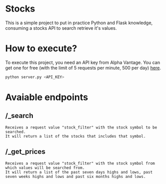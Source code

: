# Stocks
This is a simple project to put in practice Python and Flask knowledge, consuming a stocks API to search retrieve it's values.

# How to execute?

To execute this project, you need an API key from Alpha Vantage. You can get one for free (with the limit of 5 requests per minute, 500 per day) [here](https://www.alphavantage.co/support/#api-key).

```python
python server.py <API_KEY>
```

# Avaiable endpoints

## /_search

    Receives a request value "stock_filter" with the stock symbol to be searched.
    It will return a list of the stocks that includes that symbol.

## /_get_prices

    Receives a request value "stock_filter" with the stock symbol from which values will be searched from.
    It will return a list of the past seven days highs and lows, past seven weeks highs and lows and past six months highs and lows.